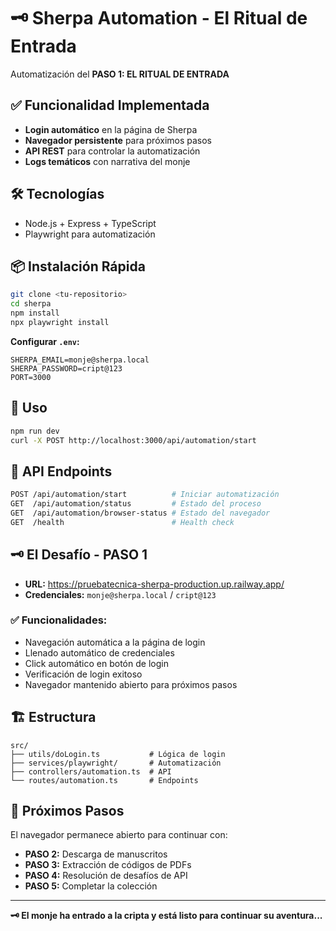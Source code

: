 # 🗝️ Sherpa Automation - El Ritual de Entrada

Automatización del **PASO 1: EL RITUAL DE ENTRADA** 
## ✅ **Funcionalidad Implementada**

- **Login automático** en la página de Sherpa
- **Navegador persistente** para próximos pasos
- **API REST** para controlar la automatización
- **Logs temáticos** con narrativa del monje

## 🛠️ **Tecnologías**

- Node.js + Express + TypeScript
- Playwright para automatización

## 📦 **Instalación Rápida**

```bash
git clone <tu-repositorio>
cd sherpa
npm install
npx playwright install
```

**Configurar `.env`:**
```env
SHERPA_EMAIL=monje@sherpa.local
SHERPA_PASSWORD=cript@123
PORT=3000
```

## 🚀 **Uso**

```bash
npm run dev
curl -X POST http://localhost:3000/api/automation/start
```

## 📡 **API Endpoints**

```bash
POST /api/automation/start          # Iniciar automatización
GET  /api/automation/status         # Estado del proceso
GET  /api/automation/browser-status # Estado del navegador
GET  /health                        # Health check
```

## 🗝️ **El Desafío - PASO 1**

- **URL:** https://pruebatecnica-sherpa-production.up.railway.app/
- **Credenciales:** `monje@sherpa.local` / `cript@123`

### ✅ **Funcionalidades:**
- Navegación automática a la página de login
- Llenado automático de credenciales
- Click automático en botón de login
- Verificación de login exitoso
- Navegador mantenido abierto para próximos pasos

## 🏗️ **Estructura**

```
src/
├── utils/doLogin.ts           # Lógica de login
├── services/playwright/       # Automatización
├── controllers/automation.ts  # API
└── routes/automation.ts       # Endpoints
```

## 🚀 **Próximos Pasos**

El navegador permanece abierto para continuar con:
- **PASO 2:** Descarga de manuscritos
- **PASO 3:** Extracción de códigos de PDFs
- **PASO 4:** Resolución de desafíos de API
- **PASO 5:** Completar la colección

---

**🗝️ El monje ha entrado a la cripta y está listo para continuar su aventura...** 